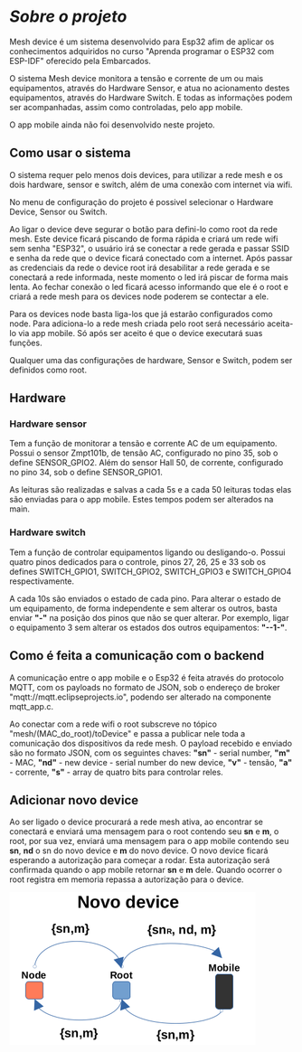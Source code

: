 # _Sobre o projeto_

Mesh device é um sistema desenvolvido para Esp32 afim de aplicar os conhecimentos adquiridos no curso "Aprenda programar o ESP32 com ESP-IDF" oferecido pela Embarcados.

O sistema Mesh device monitora a tensão e corrente de um ou mais equipamentos, através do Hardware Sensor, e atua no acionamento destes equipamentos, através do Hardware Switch. E todas as informações podem ser acompanhadas, assim como controladas, pelo app mobile.

O app mobile ainda não foi desenvolvido neste projeto.


## Como usar o sistema

O sistema requer pelo menos dois devices, para utilizar a rede mesh e os dois hardware, sensor e switch, além de uma conexão com internet via wifi.

No menu de configuração do projeto é possivel selecionar o Hardware Device, Sensor ou Switch.

Ao ligar o device deve segurar o botão para defini-lo como root da rede mesh. Este device ficará piscando de forma rápida e criará um rede wifi sem senha "ESP32", o usuário irá se conectar a rede gerada e passar SSID e senha da rede que o device ficará conectado com a internet. Após passar as credenciais da rede o device root irá desabilitar a rede gerada e se conectará a rede informada, neste momento o led irá piscar de forma mais lenta. Ao fechar conexão o led ficará acesso informando que ele é o root e criará a rede mesh para os devices node poderem se contectar a ele.

Para os devices node basta liga-los que já estarão configurados como node. Para adiciona-lo a rede mesh criada pelo root será necessário aceita-lo via app mobile. Só após ser aceito é que o device executará suas funções.

Qualquer uma das configurações de hardware, Sensor e Switch, podem ser definidos como root.

## Hardware

### Hardware sensor
Tem a função de monitorar a tensão e corrente AC de um equipamento. Possui o sensor Zmpt101b, de tensão AC, configurado no pino 35, sob o define SENSOR_GPIO2. Além do sensor Hall 50, de corrente, configurado no pino 34, sob o define SENSOR_GPIO1. 

As leituras são realizadas e salvas a cada 5s e a cada 50 leituras todas elas são enviadas para o app mobile. Estes tempos podem ser alterados na main.

### Hardware switch
Tem a função de controlar equipamentos ligando ou desligando-o. Possui quatro pinos dedicados para o controle, pinos 27, 26, 25 e 33 sob os defines SWITCH_GPIO1, SWITCH_GPIO2, SWITCH_GPIO3 e SWITCH_GPIO4 respectivamente.

A cada 10s são enviados o estado de cada pino. Para alterar o estado de um equipamento, de forma independente e sem alterar os outros, basta enviar **"-"**  na posição dos pinos que não se quer alterar. Por exemplo, ligar o equipamento 3 sem alterar os estados dos outros equipamentos: **"--1-"**.


## Como é feita a comunicação com o backend

A comunicação entre o app mobile e o Esp32 é feita através do protocolo MQTT, com os payloads no formato de JSON, sob o endereço de broker "mqtt://mqtt.eclipseprojects.io", podendo ser alterado na componente mqtt_app.c.

Ao conectar com a rede wifi o root subscreve no tópico "mesh/(MAC_do_root)/toDevice" e passa a publicar nele toda a comunicação dos dispositivos da rede mesh. O payload recebido e enviado são no formato JSON, com os seguintes chaves: **"sn"** - serial number, **"m"** - MAC, **"nd"** - new device - serial number do new device, **"v"** - tensão, **"a"** - corrente, **"s"** - array de quatro bits para controlar reles.

## Adicionar novo device

Ao ser ligado o device procurará a rede mesh ativa, ao encontrar se conectará e enviará uma mensagem para o root contendo seu **sn** e **m**, o root, por sua vez, enviará uma mensagem para o app mobile contendo seu **sn**, **nd** o sn do novo device e **m** do novo device. O novo device ficará esperando a autorização para começar a rodar. Esta autorização será confirmada quando o app mobile retornar **sn** e **m** dele. Quando ocorrer o root registra em memoria repassa a autorização para o device.

![Novo device](/imagens/Novo-device.png)

